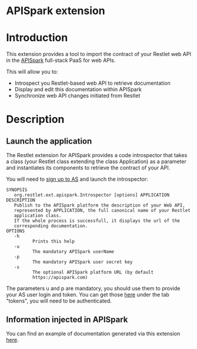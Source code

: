 APISpark extension
==============

Introduction
============

This extension provides a tool to import the contract of your Restlet web API in 
the [APISpark](https://apispark.com/) full-stack PaaS for web APIs.

This will allow you to: 
 - Introspect you Restlet-based web API to retrieve documentation
 - Display and edit this documentation within APISpark
 - Synchronize web API changes initiated from Restlet


Description
===========

Launch the application
----------------------

The Restlet extension for APISpark provides a code introspector that takes 
a class (your Restlet class extending the class Application) as a parameter 
and instantiates its components to retrieve the contract of your API.

You will need to [sign up to AS](https://apispark.com/) and 
launch the introspector: 

    SYNOPSIS
       org.restlet.ext.apispark.Introspector [options] APPLICATION
    DESCRIPTION
       Publish to the APISpark platform the description of your Web API,
       represented by APPLICATION, the full canonical name of your Restlet
       application class.
       If the whole process is successfull, it displays the url of the
       corresponding documentation.
    OPTIONS
       -h
              Prints this help
       -u
              The mandatory APISpark userName
       -p
              The mandatory APISpark user secret key
       -s
              The optional APISpark platform URL (by default
              https://apispark.com)
    
The parameters u and p are mandatory, you should use them to provide your AS 
user login and token. You can get those [here](https://apispark.com/account/overview)
under the tab "tokens", you will need to be authenticated.

Information injected in APISpark
--------------------------------

You can find an example of documentation generated via this extension 
[here](https://apispark.com/apis/1255/versions/1/overview/). 
<!-- we should provide a valid cell here (I created cell 1255 by hand).-->
